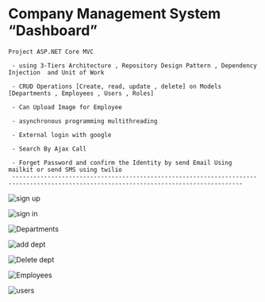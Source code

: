  # Company Management System “Dashboard” 
 
    Project ASP.NET Core MVC
    
     - using 3-Tiers Architecture , Repository Design Pattern , Dependency Injection  and Unit of Work
     
     - CRUD Operations [Create, read, update , delete] on Models [Departments , Employees , Users , Roles]
     
     - Can Upload Image for Employee
     
     - asynchronous programming multithreading
     
     - External login with google
     
     - Search By Ajax Call
     
     - Forget Password and confirm the Identity by send Email Using mailkit or send SMS using twilio
     ---------------------------------------------------------------------------------------------------------------------------------------
     
 ![sign up](https://github.com/Tasneemmohamed37/Company-Management-System-MVC-Core-Project/assets/69535177/e1ad4af2-6a18-45fd-b841-2bcf4569489a)


![sign in](https://github.com/Tasneemmohamed37/Company-Management-System-MVC-Core-Project/assets/69535177/f12133fb-788b-4e56-b6db-96f8d0859ad5)


![Departments](https://github.com/Tasneemmohamed37/Company-Management-System-MVC-Core-Project/assets/69535177/bc3e1303-43f6-46f4-afb2-48d27035ba64)
   

   
![add dept](https://github.com/Tasneemmohamed37/Company-Management-System-MVC-Core-Project/assets/69535177/1ab134cf-78e8-4c74-afc0-4883a2146663)



![Delete dept](https://github.com/Tasneemmohamed37/Company-Management-System-MVC-Core-Project/assets/69535177/2552555f-d754-4cf9-a3c7-9f55ed9567ce)


![Employees](https://github.com/Tasneemmohamed37/Company-Management-System-MVC-Core-Project/assets/69535177/05b31576-d22d-4ac4-9013-fee7ff24213c)


![users](https://github.com/Tasneemmohamed37/Company-Management-System-MVC-Core-Project/assets/69535177/f126b996-1450-4c29-80fa-a820c607acb1)
